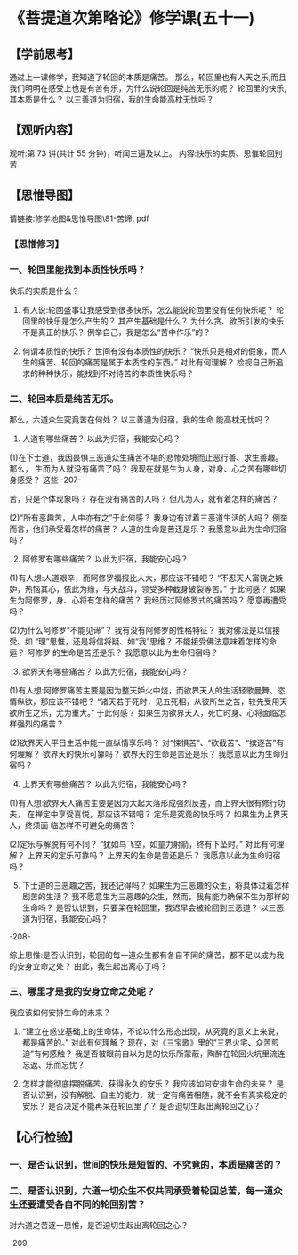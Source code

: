
# 《菩提道次第略论》修学课(五十一)
## 【学前思考】

通过上一课修学，我知道了轮回的本质是痛苦。
那么，轮回里也有人天之乐,而且我们明明在感受上也是有苦有乐，为什么说轮回是纯苦无乐的呢？
轮回里的快乐,其本质是什么？
以三善道为归宿，我的生命能高枕无忧吗？

## 【观听内容】

观听:第 73 讲(共计 55 分钟)，听闻三遍及以上。
内容:快乐的实质、思惟轮回别苦

## 【思惟导图】

请链接:修学地图&思惟导图\81-苦谛. pdf

### 【思惟修习】

### 一、轮回里能找到本质性快乐吗？

快乐的实质是什么？

1. 有人说:轮回盛事让我感受到很多快乐，怎么能说轮回里没有任何快乐呢？
   轮回里的快乐是怎么产生的？
   其产生基础是什么？
   为什么贪、欲所引发的快乐不是真正的快乐？
   例举自己，我是怎么“苦中作乐”的？

2. 何谓本质性的快乐？
   世间有没有本质性的快乐？
   “快乐只是相对的假象，而人生的痛苦、轮回的痛苦是属于本质性的东西。”
   对此有何理解？
   检视自己所追求的种种快乐，能找到不对待苦的本质性快乐吗？

### 二、轮回本质是纯苦无乐。

那么，六道众生究竟苦在何处？
以三善道为归宿，我的生命
能高枕无忧吗？

1. 人道有哪些痛苦？
   以此为归宿，我能安心吗？

(1)在下士道，我因畏惧三恶道众生痛苦不堪的悲惨处境而止恶行善、求生善趣。
那么，
生而为人就没有痛苦了吗？
我现在就是生为人身，对身、心之苦有哪些切身感受？
这些
-207-

苦，只是个体现象吗？
存在没有痛苦的人吗？
但凡为人，就有着怎样的痛苦？

(2)“所有恶趣苦，人中亦有之”于此何感？
我身边有过着三恶道生活的人吗？
例举而言，他们承受着怎样的痛苦？
人道的生命是苦还是乐？
我愿意以此为生命归宿吗？

2. 阿修罗有哪些痛苦？
   以此为归宿，我能安心吗？

(1)有人想:人道艰辛，而阿修罗福报比人大，那应该不错吧？
“不忍天人富饶之嫉妒，热恼其心，依此为缘，与天战斗，领受多种截身破裂等苦。”
于此何感？
如果生为阿修罗，身、心将有怎样的痛苦？
我经历过阿修罗式的痛苦吗？
愿意再遭受吗？

(2)为什么阿修罗“不能见谛”？
我有没有阿修罗的性格特征？
我对佛法是以信接受、如
“理”思惟，还是将信将疑、如“我”思维？
不能接受佛法意味着怎样的命运？
阿修罗
的生命是苦还是乐？
我愿意以此为生命归宿吗？

3. 欲界天有哪些痛苦？
   以此为归宿，我能安心吗？

(1)有人想:阿修罗痛苦主要是因为整天妒火中烧，而欲界天人的生活轻歌曼舞、恣情纵欲，那应该不错吧？
“诸天若于死时，见五死相，从彼所生之苦，较先受用天欲所生之乐，尤为重大。”
于此何感？
如果生为欲界天人，死亡时身、心将面临怎样强烈的痛苦？

(2)欲界天人平日生活中能一直纵情享乐吗？
对“悚惧苦”、“砍截苦”、“摈逐苦”有何理解？
欲界天的快乐可靠吗？
欲界天的生命是苦还是乐？
我愿意以此为生命归宿吗？

4. 上界天有哪些痛苦？
   以此为归宿，我能安心吗？

(1)有人想:欲界天人痛苦主要是因为大起大落形成强烈反差，而上界天很有修行功夫，
在禅定中享受喜悦，那应该不错吧？
定乐是究竟的快乐吗？
如果生为上界天人，终须面
临怎样不可避免的痛苦？

(2)定乐与解脱有何不同？
“犹如鸟飞空，如童力射箭，终有下坠时。”
对此有何理解？
上界天的定乐可靠吗？
上界天的生命是苦还是乐？
我愿意以此为生命归宿吗？

5. 下士道的三恶趣之苦，我还记得吗？
   如果生为三恶趣的众生，将具体过着怎样剧苦的生活？
   我不愿意生为三恶趣的众生，然而，我有能力确保不生为那样的生命吗？
   是否认识到，只要呆在轮回里，我迟早会被轮回到三恶道？
   以三恶道为归宿，我能安心吗？

-208-

综上思惟:是否认识到，轮回的每一道众生都有各自不同的痛苦，都不足以成为我
的安身立命之处？
由此，我生起出离心了吗？

### 三、哪里才是我的安身立命之处呢？

我应该如何安排生命的未来？

1. “建立在惑业基础上的生命体，不论以什么形态出现，从究竟的意义上来说，都是痛苦的。”
   对此有何理解？
   现在，对《三宝歌》里的“三界火宅、众苦煎迫”有何感触？
   我是否被眼前自以为是的快乐所蒙蔽，陶醉在轮回火坑里流连忘返、乐而忘忧？

2. 怎样才能彻底摆脱痛苦、获得永久的安乐？
   我应该如何安排生命的未来？
   是否认识到，没有解脱、自主的能力，就一定有痛苦相随，就不会有真实稳定的安乐？
   是否决定不能再呆在轮回里了？
   是否迫切生起出离轮回之心？

## 【心行检验】

### 一、是否认识到，世间的快乐是短暂的、不究竟的，本质是痛苦的？

### 二、是否认识到，六道一切众生不仅共同承受着轮回总苦，每一道众生还要遭受各自不同的轮回别苦？

对六道之苦逐一思惟，是否迫切生起出离轮回之心？

-209-